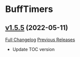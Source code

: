 # BuffTimers

## [v1.5.5](https://github.com/sandervspl/BuffTimers/tree/v1.5.5) (2022-05-11)
[Full Changelog](https://github.com/sandervspl/BuffTimers/compare/v1.5.4...v1.5.5) [Previous Releases](https://github.com/sandervspl/BuffTimers/releases)

- Update TOC version  
